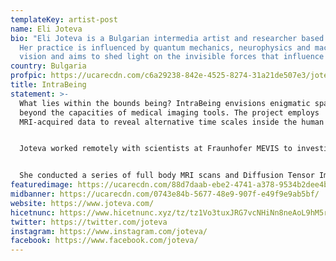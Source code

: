```yaml
---
templateKey: artist-post
name: Eli Joteva
bio: "Eli Joteva is a Bulgarian intermedia artist and researcher based in LA.
  Her practice is influenced by quantum mechanics, neurophysics and machine
  vision and aims to shed light on the invisible forces that influence us.  "
country: Bulgaria
profpic: https://ucarecdn.com/c6a29238-842e-4525-8274-31a21de507e3/joteva_500c.gif
title: IntraBeing
statement: >-
  What lies within the bounds being? IntraBeing envisions enigmatic spaces
  beyond the capacities of medical imaging tools. The project employs
  MRI-acquired data to reveal alternative time scales inside the human body. 


  Joteva worked remotely with scientists at Fraunhofer MEVIS to investigate the capacities of medical imaging and simulation procedures in order to locate enigmatic spaces that emerge at the limits of their resolution and computation. 


  She conducted a series of full body MRI scans and Diffusion Tensor Imaging (DTI) scans, commonly used only to show connectivity in the brain, to instead uncover nerve fibers in the chest, pelvic and feet regions of her body. She drew inspiration from the fact that hydrogen atoms, which MRI relies on, are also in constant flux on a nano-second time-scale and thus evade precise measurement. These components are key elements in the artwork which exhibits an oscillating inner landscape of hydrogen atoms, the nerves they flow along and the magnetic potentials generated between them.
featuredimage: https://ucarecdn.com/88d7daab-ebe2-4741-a378-9534b2dee4be/main_page_joteva.gif
midbanner: https://ucarecdn.com/0743e84b-5677-48e9-907f-e49f9e9ab5bf/
website: https://www.joteva.com/
hicetnunc: https://www.hicetnunc.xyz/tz/tz1Vo3tuxJRG7vcNHiNn8neAoL9hM5rtbqjc/creations
twitter: https://twitter.com/joteva
instagram: https://www.instagram.com/joteva/
facebook: https://www.facebook.com/joteva/
---
```

